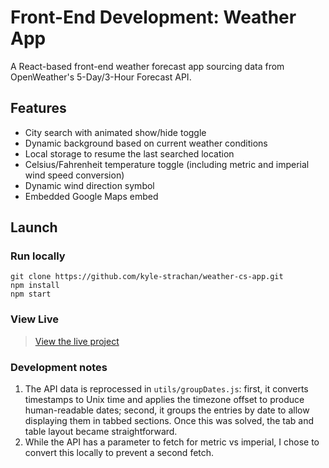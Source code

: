 # Front-End Development: Weather App

A React-based front-end weather forecast app sourcing data from OpenWeather's 5-Day/3-Hour Forecast API.

## Features
* City search with animated show/hide toggle
* Dynamic background based on current weather conditions
* Local storage to resume the last searched location
* Celsius/Fahrenheit temperature toggle (including metric and imperial wind speed conversion)
* Dynamic wind direction symbol
* Embedded Google Maps embed

## Launch

### Run locally

```
git clone https://github.com/kyle-strachan/weather-cs-app.git
npm install
npm start
```

### View Live

> [View the live project](https://weather.kylestrachan.com "weather.kylestrachan.com")

### Development notes
1. The API data is reprocessed in `utils/groupDates.js`: first, it converts timestamps to Unix time and applies the timezone offset to produce human-readable dates; second, it groups the entries by date to allow displaying them in tabbed sections. Once this was solved, the tab and table layout became straightforward.
2. While the API has a parameter to fetch for metric vs imperial, I chose to convert this locally to prevent a second fetch.


